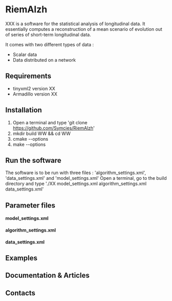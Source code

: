 # RiemAlzh

XXX is a software for the statistical analysis of longitudinal data.
It essentially computes a reconstruction of a mean scenario of evolution out of series of short-term longitudinal data.

It comes with two different types of data :
- Scalar data
- Data distributed on a network

## Requirements
- tinyxml2 version XX
- Armadillo version XX

## Installation
1. Open a terminal and type 'git clone https://github.com/Symcies/RiemAlzh'
2. mkdir build WW && cd WW
3. cmake --options
4. make --options

## Run the software
The software is to be run with three files : 'algorithm_settings.xml', 'data_settings.xml' and 'model_settings.xml'
Open a terminal, go to the build directory and type './XX model_settings.xml algorithm_settings.xml data_settings.xml'

## Parameter files

#### model_settings.xml

#### algorithm_settings.xml

#### data_settings.xml

## Examples

## Documentation & Articles

## Contacts
